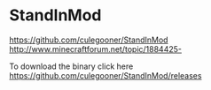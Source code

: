 StandInMod
==========

https://github.com/culegooner/StandInMod
http://www.minecraftforum.net/topic/1884425-

To download the binary click here https://github.com/culegooner/StandInMod/releases

